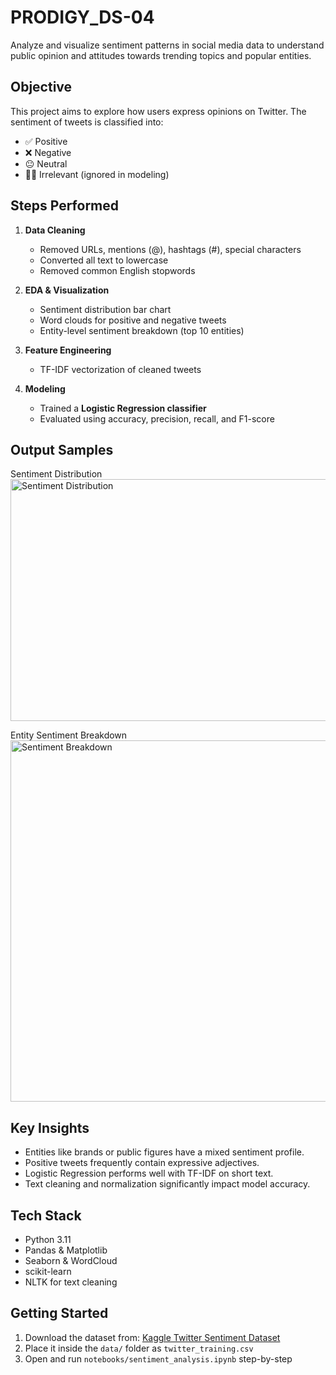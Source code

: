 # PRODIGY_DS-04
Analyze and visualize sentiment patterns in social media data to understand public opinion and attitudes towards trending topics and popular entities.

##  Objective

This project aims to explore how users express opinions on Twitter. The sentiment of tweets is classified into:
- ✅ Positive  
- ❌ Negative  
- 😐 Neutral  
- 🤷‍♂️ Irrelevant (ignored in modeling)


## Steps Performed

1. **Data Cleaning**
   - Removed URLs, mentions (@), hashtags (#), special characters
   - Converted all text to lowercase
   - Removed common English stopwords

2. **EDA & Visualization**
   - Sentiment distribution bar chart
   - Word clouds for positive and negative tweets
   - Entity-level sentiment breakdown (top 10 entities)

3. **Feature Engineering**
   - TF-IDF vectorization of cleaned tweets

4. **Modeling**
   - Trained a **Logistic Regression classifier**
   - Evaluated using accuracy, precision, recall, and F1-score


## Output Samples
Sentiment Distribution
 <img width="585" height="387" alt="Sentiment Distribution" src="https://github.com/user-attachments/assets/58249705-e302-42e9-ba1d-80a57f5bfd0a" />

Entity Sentiment Breakdown
<img width="1184" height="578" alt="Sentiment Breakdown" src="https://github.com/user-attachments/assets/f96bb0e1-6c29-4526-919e-befd4ec54cf7" />



##  Key Insights

- Entities like brands or public figures have a mixed sentiment profile.
- Positive tweets frequently contain expressive adjectives.
- Logistic Regression performs well with TF-IDF on short text.
- Text cleaning and normalization significantly impact model accuracy.


##  Tech Stack

- Python 3.11
- Pandas & Matplotlib
- Seaborn & WordCloud
- scikit-learn
- NLTK for text cleaning


##  Getting Started

1. Download the dataset from: [Kaggle Twitter Sentiment Dataset](https://www.kaggle.com/datasets/jp797498e/twitter-entity-sentiment-analysis)
2. Place it inside the `data/` folder as `twitter_training.csv`
3. Open and run `notebooks/sentiment_analysis.ipynb` step-by-step


